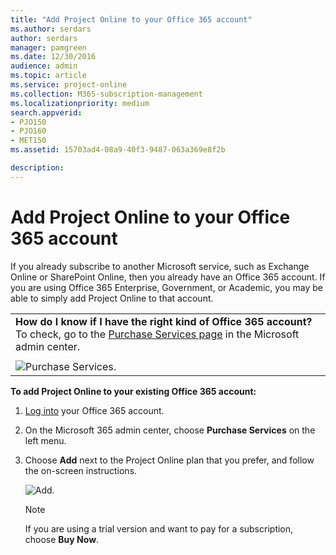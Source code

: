 ```yaml
---
title: "Add Project Online to your Office 365 account"
ms.author: serdars
author: serdars
manager: pamgreen
ms.date: 12/30/2016
audience: admin
ms.topic: article
ms.service: project-online
ms.collection: M365-subscription-management
ms.localizationpriority: medium
search.appverid:
- PJO150
- PJO160
- MET150
ms.assetid: 15703ad4-08a9-40f3-9487-063a369e8f2b

description: 
---
```


# Add Project Online to your Office 365 account

  
If you already subscribe to another Microsoft service, such as Exchange Online or SharePoint Online, then you already have an Office 365 account. If you are using Office 365 Enterprise, Government, or Academic, you may be able to simply add Project Online to that account.
  
||
|:-----|
|**How do I know if I have the right kind of Office 365 account?** <br/> To check, go to the [Purchase Services page](https://go.microsoft.com/fwlink/p/?LinkID=402340) in the Microsoft admin center.  <br/> |||
|||
|![Purchase Services.](media/6a43626d-916a-4bb7-816f-633770ded933.jpg)           <br/> |**If you see Project Online listed,** this means you can add it! Keep reading to learn more.  <br/> **If you don't see Project Online listed,** this could be because your account isn't Office 365 Enterprise, Government, or Academic. These are the only subscription levels that currently support Project Online.  <br/> |
  
 
 **To add Project Online to your existing Office 365 account:**
  
1. [Log into](https://portal.office.com) your Office 365 account. 
    
2. On the Microsoft 365 admin center, choose **Purchase Services** on the left menu. 
    
3. Choose **Add** next to the Project Online plan that you prefer, and follow the on-screen instructions. 
    
    ![Add.](media/31f98738-ca32-4579-828d-8bdcbc2a953a.jpg)
  
    > [!NOTE]
    >  If you are using a trial version and want to pay for a subscription, choose **Buy Now**. 
  

